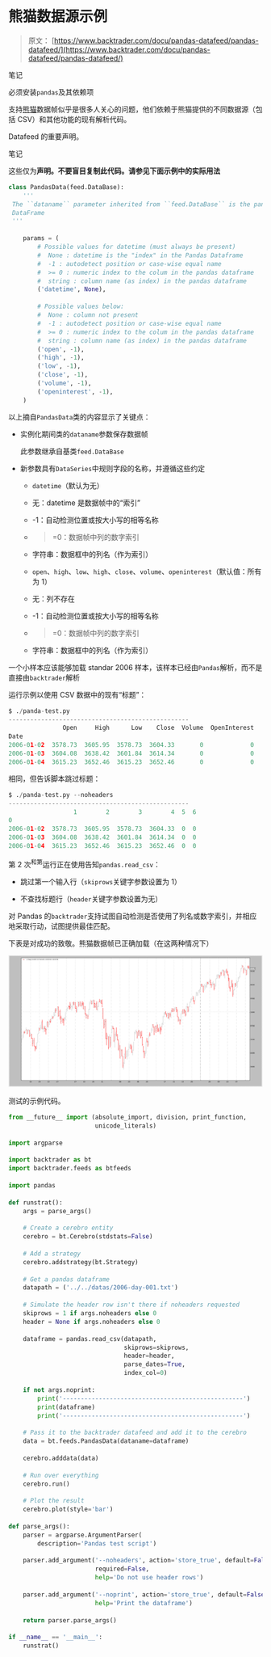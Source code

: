 # 熊猫数据源示例

> 原文： [https://www.backtrader.com/docu/pandas-datafeed/pandas-datafeed/](https://www.backtrader.com/docu/pandas-datafeed/pandas-datafeed/)

笔记

必须安装`pandas`及其依赖项

支持[熊猫](http://pandas.pydata.org)数据帧似乎是很多人关心的问题，他们依赖于熊猫提供的不同数据源（包括 CSV）和其他功能的现有解析代码。

Datafeed 的重要声明。

笔记

这些仅为**声明。不要盲目复制此代码。请参见下面示例中的实际用法**

```py
class PandasData(feed.DataBase):
    '''
 The ``dataname`` parameter inherited from ``feed.DataBase`` is the pandas
 DataFrame
 '''

    params = (
        # Possible values for datetime (must always be present)
        #  None : datetime is the "index" in the Pandas Dataframe
        #  -1 : autodetect position or case-wise equal name
        #  >= 0 : numeric index to the colum in the pandas dataframe
        #  string : column name (as index) in the pandas dataframe
        ('datetime', None),

        # Possible values below:
        #  None : column not present
        #  -1 : autodetect position or case-wise equal name
        #  >= 0 : numeric index to the colum in the pandas dataframe
        #  string : column name (as index) in the pandas dataframe
        ('open', -1),
        ('high', -1),
        ('low', -1),
        ('close', -1),
        ('volume', -1),
        ('openinterest', -1),
    ) 
```

以上摘自`PandasData`类的内容显示了关键点：

*   实例化期间类的`dataname`参数保存数据帧

    此参数继承自基类`feed.DataBase`

*   新参数具有`DataSeries`中规则字段的名称，并遵循这些约定

    *   `datetime`（默认为无）

    *   无：datetime 是数据帧中的“索引”

    *   -1：自动检测位置或按大小写的相等名称

    *   > =0：数据帧中列的数字索引

    *   字符串：数据框中的列名（作为索引）

    *   `open`、`high`、`low`、`high`、`close`、`volume`、`openinterest`（默认值：所有为 1）

    *   无：列不存在

    *   -1：自动检测位置或按大小写的相等名称

    *   > =0：数据帧中列的数字索引

    *   字符串：数据框中的列名（作为索引）

一个小样本应该能够加载 standar 2006 样本，该样本已经由`Pandas`解析，而不是直接由`backtrader`解析

运行示例以使用 CSV 数据中的现有“标题”：

```py
$ ./panda-test.py
--------------------------------------------------
               Open     High      Low    Close  Volume  OpenInterest
Date
2006-01-02  3578.73  3605.95  3578.73  3604.33       0             0
2006-01-03  3604.08  3638.42  3601.84  3614.34       0             0
2006-01-04  3615.23  3652.46  3615.23  3652.46       0             0 
```

相同，但告诉脚本跳过标题：

```py
$ ./panda-test.py --noheaders
--------------------------------------------------
                  1        2        3        4  5  6
0
2006-01-02  3578.73  3605.95  3578.73  3604.33  0  0
2006-01-03  3604.08  3638.42  3601.84  3614.34  0  0
2006-01-04  3615.23  3652.46  3615.23  3652.46  0  0 
```

第 2 次<sup>和第</sup>运行正在使用告知`pandas.read_csv`：

*   跳过第一个输入行（`skiprows`关键字参数设置为 1）

*   不查找标题行（`header`关键字参数设置为无）

对 Pandas 的`backtrader`支持试图自动检测是否使用了列名或数字索引，并相应地采取行动，试图提供最佳匹配。

下表是对成功的致敬。熊猫数据帧已正确加载（在这两种情况下）

[![!image](img/9b2d8671358192e67e2941332e42329d.png)](../pandas-headers.png)

测试的示例代码。

```py
from __future__ import (absolute_import, division, print_function,
                        unicode_literals)

import argparse

import backtrader as bt
import backtrader.feeds as btfeeds

import pandas

def runstrat():
    args = parse_args()

    # Create a cerebro entity
    cerebro = bt.Cerebro(stdstats=False)

    # Add a strategy
    cerebro.addstrategy(bt.Strategy)

    # Get a pandas dataframe
    datapath = ('../../datas/2006-day-001.txt')

    # Simulate the header row isn't there if noheaders requested
    skiprows = 1 if args.noheaders else 0
    header = None if args.noheaders else 0

    dataframe = pandas.read_csv(datapath,
                                skiprows=skiprows,
                                header=header,
                                parse_dates=True,
                                index_col=0)

    if not args.noprint:
        print('--------------------------------------------------')
        print(dataframe)
        print('--------------------------------------------------')

    # Pass it to the backtrader datafeed and add it to the cerebro
    data = bt.feeds.PandasData(dataname=dataframe)

    cerebro.adddata(data)

    # Run over everything
    cerebro.run()

    # Plot the result
    cerebro.plot(style='bar')

def parse_args():
    parser = argparse.ArgumentParser(
        description='Pandas test script')

    parser.add_argument('--noheaders', action='store_true', default=False,
                        required=False,
                        help='Do not use header rows')

    parser.add_argument('--noprint', action='store_true', default=False,
                        help='Print the dataframe')

    return parser.parse_args()

if __name__ == '__main__':
    runstrat() 
```